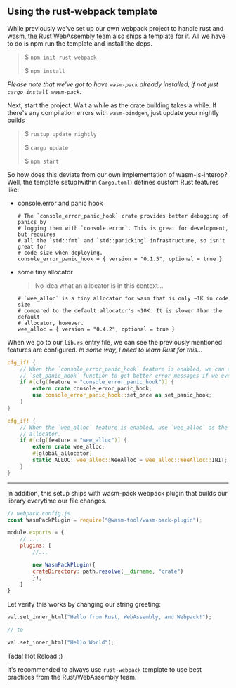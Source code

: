 ## Using the rust-webpack template ##

While previously we've set up our own webpack project to handle rust and wasm, the Rust WebAssembly team also ships a template for it. All we have to do is npm run the template and install the deps.

> $ `npm init rust-webpack`
>
> $ `npm install`

_Please note that we've got to have `wasm-pack` already installed, if not just `cargo install wasm-pack`._

Next, start the project. Wait a while as the crate building takes a while. If there's any compilation errors with `wasm-bindgen`, just update your nightly builds

> $ `rustup update nightly`
> 
> $ `cargo update`
>
> $ `npm start`

So how does this deviate from our own implementation of wasm-js-interop? Well, the template setup(within `Cargo.toml`) defines custom Rust features like:

* console.error and panic hook
    ```
    # The `console_error_panic_hook` crate provides better debugging of panics by
    # logging them with `console.error`. This is great for development, but requires
    # all the `std::fmt` and `std::panicking` infrastructure, so isn't great for
    # code size when deploying.
    console_error_panic_hook = { version = "0.1.5", optional = true }
    ```
* some tiny allocator

    > No idea what an allocator is in this context...

    ```
    # `wee_alloc` is a tiny allocator for wasm that is only ~1K in code size
    # compared to the default allocator's ~10K. It is slower than the default
    # allocator, however.
    wee_alloc = { version = "0.4.2", optional = true }
    ```

When we go to our `lib.rs` entry file, we can see the previously mentioned features are configured. _In some way, I need to learn Rust for this..._

```rust
cfg_if! {
    // When the `console_error_panic_hook` feature is enabled, we can call the
    // `set_panic_hook` function to get better error messages if we ever panic.
    if #[cfg(feature = "console_error_panic_hook")] {
        extern crate console_error_panic_hook;
        use console_error_panic_hook::set_once as set_panic_hook;
    }
}

cfg_if! {
    // When the `wee_alloc` feature is enabled, use `wee_alloc` as the global
    // allocator.
    if #[cfg(feature = "wee_alloc")] {
        extern crate wee_alloc;
        #[global_allocator]
        static ALLOC: wee_alloc::WeeAlloc = wee_alloc::WeeAlloc::INIT;
    }
}
```

---

In addition, this setup ships with wasm-pack webpack plugin that builds our library everytime our file changes.

```js
// webpack.config.js
const WasmPackPlugin = require("@wasm-tool/wasm-pack-plugin");

module.exports = {
    // ...
    plugins: [
        //...

        new WasmPackPlugin({
        crateDirectory: path.resolve(__dirname, "crate")
        }),
    ]
}
```

Let verify this works by changing our string greeting:

```rust
val.set_inner_html("Hello from Rust, WebAssembly, and Webpack!");

// to 

val.set_inner_html("Hello World");
```

Tada! Hot Reload :)

It's recommended to always use `rust-webpack` template to use best practices from the Rust/WebAssembly team.